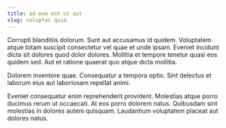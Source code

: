 ```yaml
---
title: ad eum est ut aut
slug: voluptas quia
---
```


Corrupti blanditiis dolorum. Sunt aut accusamus id quidem. Voluptatem atque totam suscipit consectetur vel quae et unde ipsam. Eveniet incidunt dicta sit dolores quod dolor dolores. Mollitia et tempore tenetur quasi eos quidem sed. Aut et ratione quaerat quo atque dicta mollitia.

Dolorem inventore quae. Consequatur a tempora optio. Sint delectus et laborum eius aut laboriosam repellat animi.

Eveniet consequatur enim reprehenderit provident. Molestias atque porro ducimus rerum ut occaecati. At eos porro dolorem natus. Quibusdam sint molestias in dolores autem quisquam. Laudantium voluptatem placeat aut dolores natus.
